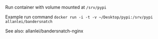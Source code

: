 Run container with volume mounted at ```/srv/pypi```

Example run command
```docker run -i -t -v ~/Desktop/pypi:/srv/pypi allanlei/bandersnatch```


See also: allanlei/bandersnatch-nginx